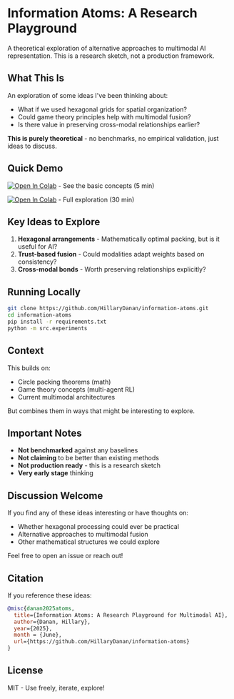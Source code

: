 # Information Atoms: A Research Playground

A theoretical exploration of alternative approaches to multimodal AI representation. This is a research sketch, not a production framework.

## What This Is

An exploration of some ideas I've been thinking about:
- What if we used hexagonal grids for spatial organization?
- Could game theory principles help with multimodal fusion?
- Is there value in preserving cross-modal relationships earlier?

**This is purely theoretical** - no benchmarks, no empirical validation, just ideas to discuss.

## Quick Demo

[![Open In Colab](https://colab.research.google.com/assets/colab-badge.svg)](https://colab.research.google.com/github/HillaryDanan/information-atoms/blob/main/🚀_Quick_Start.ipynb) - See the basic concepts (5 min)

[![Open In Colab](https://colab.research.google.com/assets/colab-badge.svg)](https://colab.research.google.com/github/HillaryDanan/information-atoms/blob/main/📓_Full_Framework.ipynb) - Full exploration (30 min)

## Key Ideas to Explore

1. **Hexagonal arrangements** - Mathematically optimal packing, but is it useful for AI?
2. **Trust-based fusion** - Could modalities adapt weights based on consistency?
3. **Cross-modal bonds** - Worth preserving relationships explicitly?

## Running Locally

```bash
git clone https://github.com/HillaryDanan/information-atoms.git
cd information-atoms
pip install -r requirements.txt
python -m src.experiments
```

## Context

This builds on:
- Circle packing theorems (math)
- Game theory concepts (multi-agent RL)
- Current multimodal architectures

But combines them in ways that might be interesting to explore.

## Important Notes

- **Not benchmarked** against any baselines
- **Not claiming** to be better than existing methods
- **Not production ready** - this is a research sketch
- **Very early stage** thinking

## Discussion Welcome

If you find any of these ideas interesting or have thoughts on:
- Whether hexagonal processing could ever be practical
- Alternative approaches to multimodal fusion
- Other mathematical structures we could explore

Feel free to open an issue or reach out!

## Citation

If you reference these ideas:
```bibtex
@misc{danan2025atoms,
  title={Information Atoms: A Research Playground for Multimodal AI},
  author={Danan, Hillary},
  year={2025},
  month = {June},
  url={https://github.com/HillaryDanan/information-atoms}
}
```

## License

MIT - Use freely, iterate, explore!
